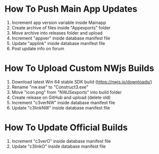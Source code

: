 ﻿# How To Push Main App Updates
1. Increment app version variable inside Mainapp
2. Create archive of files inside "Appexports" folder
3. Move archive into releases folder and upload
4. Increment "appver" inside database manifest file
5. Update "applink" inside database manifest file
6. Post update info on forum

# How To Upload Custom NWjs Builds
1. Download latest Win 64 stable SDK build (https://nwjs.io/downloads/)
2. Rename "nw.exe" to "Construct3.exe"
3. Move "icon.png" from "NWJSexports" into build folder
4. Create release on GitHub and upload (delete old)
5. Increment "c3verNW" inside database manifest file
6. Update "c3linkNW" inside database manifest file

# How To Update Official Builds
1. Increment "c3verO" inside database manifest file
2. Update "c3linkO" inside database manifest file